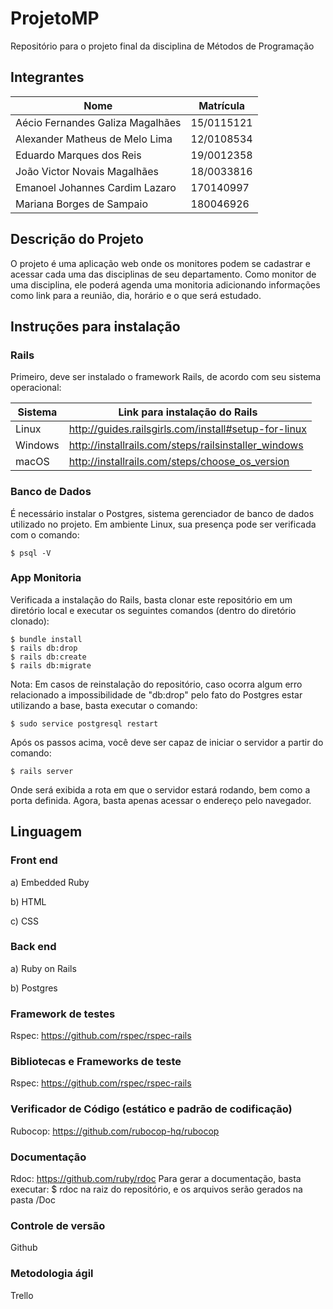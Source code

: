 # ProjetoMP
Repositório para o projeto final da disciplina de Métodos de Programação

## Integrantes

Nome | Matrícula
--- | ---
Aécio Fernandes Galiza Magalhães | 15/0115121
Alexander Matheus de Melo Lima | 12/0108534
Eduardo Marques dos Reis | 19/0012358
João Victor Novais Magalhães | 18/0033816
Emanoel Johannes Cardim Lazaro | 170140997
Mariana Borges de Sampaio | 180046926

## Descrição do Projeto

O projeto é uma aplicação web onde os monitores podem se cadastrar e acessar cada uma das disciplinas de seu departamento. Como monitor de uma disciplina, ele poderá agenda uma monitoria adicionando informações como link para a reunião, dia, horário e o que será estudado.

## Instruções para instalação
### Rails
Primeiro, deve ser instalado o framework Rails, de acordo com seu sistema operacional:

Sistema | Link para instalação do Rails
--- | ---
Linux | http://guides.railsgirls.com/install#setup-for-linux
Windows | http://installrails.com/steps/railsinstaller_windows
macOS | http://installrails.com/steps/choose_os_version

### Banco de Dados
É necessário instalar o Postgres, sistema gerenciador de banco de dados utilizado no projeto. Em ambiente Linux, sua presença pode ser verificada com o comando:
    
    $ psql -V

### App Monitoria
Verificada a instalação do Rails, basta clonar este repositório em um diretório local e executar os seguintes comandos (dentro do diretório clonado):

    $ bundle install
    $ rails db:drop
    $ rails db:create
    $ rails db:migrate
    
Nota: Em casos de reinstalação do repositório, caso ocorra algum erro relacionado a impossibilidade de "db:drop" pelo fato do Postgres estar utilizando a base, basta executar o comando:
    
    $ sudo service postgresql restart


Após os passos acima, você deve ser capaz de iniciar o servidor a partir do comando:

    $ rails server
    
Onde será exibida a rota em que o servidor estará rodando, bem como a porta definida. Agora, basta apenas acessar o endereço pelo navegador.

## Linguagem

### Front end
a) Embedded Ruby

b) HTML

c) CSS

### Back end
a) Ruby on Rails

b) Postgres
  
### Framework de testes
Rspec: https://github.com/rspec/rspec-rails

### Bibliotecas e Frameworks de teste
Rspec: https://github.com/rspec/rspec-rails

### Verificador de Código (estático e padrão de codificação)
Rubocop: https://github.com/rubocop-hq/rubocop

### Documentação
Rdoc: https://github.com/ruby/rdoc
Para gerar a documentação, basta executar:
    $ rdoc
na raiz do repositório, e os arquivos serão gerados na pasta /Doc

### Controle de versão
  Github
  
### Metodologia ágil
  Trello

